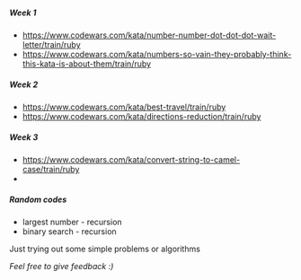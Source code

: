 ##### Week 1

- https://www.codewars.com/kata/number-number-dot-dot-dot-wait-letter/train/ruby
- https://www.codewars.com/kata/numbers-so-vain-they-probably-think-this-kata-is-about-them/train/ruby

##### Week 2
- https://www.codewars.com/kata/best-travel/train/ruby
- https://www.codewars.com/kata/directions-reduction/train/ruby

##### Week 3
- https://www.codewars.com/kata/convert-string-to-camel-case/train/ruby
- 

##### Random codes
- largest number - recursion
- binary search - recursion

Just trying out some simple problems or algorithms


_Feel free to give feedback :)_
